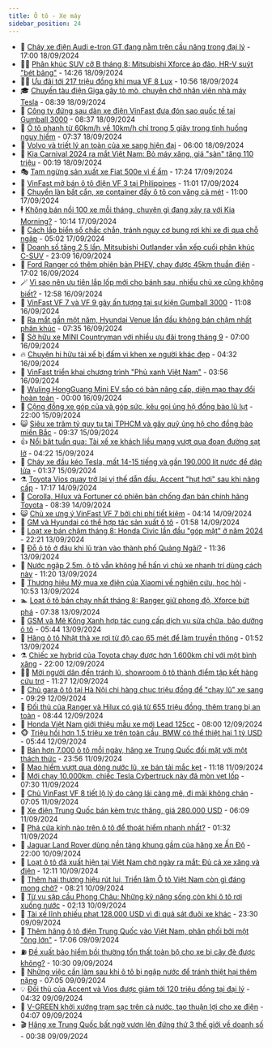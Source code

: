 ```yaml
---
title: Ô tô - Xe máy
sidebar_position: 24
---
```


<!-- dantri-o-to-xe-may:START -->
- 🤡 [Cháy xe điện Audi e-tron GT đang nằm trên cầu nâng trong đại lý](https://dantri.com.vn/o-to-xe-may/chay-xe-dien-audi-e-tron-gt-dang-nam-tren-cau-nang-trong-dai-ly-20240918224331011.htm) - 17:00 18/09/2024
- 🧑‍💻 [Phân khúc SUV cỡ B tháng 8: Mitsubishi Xforce áp đảo, HR-V suýt &quot;bét bảng&quot;](https://dantri.com.vn/o-to-xe-may/phan-khuc-suv-co-b-thang-8-mitsubishi-xforce-ap-dao-hr-v-suyt-bet-bang-20240918190102237.htm) - 14:26 18/09/2024
- 🧑‍💻 [Ưu đãi tới 217 triệu đồng khi mua VF 8 Lux](https://dantri.com.vn/o-to-xe-may/uu-dai-toi-217-trieu-dong-khi-mua-vf-8-lux-20240918173912694.htm) - 10:56 18/09/2024
- 🎓 [Chuyến tàu điện Giga gây tò mò, chuyên chở nhân viên nhà máy Tesla](https://dantri.com.vn/o-to-xe-may/chuyen-tau-dien-giga-gay-to-mo-chuyen-cho-nhan-vien-nha-may-tesla-20240918105711255.htm) - 08:39 18/09/2024
- 🌊 [Công ty đứng sau dàn xe điện VinFast đưa đón sao quốc tế tại Gumball 3000](https://dantri.com.vn/o-to-xe-may/cong-ty-dung-sau-dan-xe-dien-vinfast-dua-don-sao-quoc-te-tai-gumball-3000-20240918152612564.htm) - 08:37 18/09/2024
- 🥷 [Ô tô phanh từ 60km/h về 10km/h chỉ trong 5 giây trong tình huống nguy hiểm](https://dantri.com.vn/o-to-xe-may/o-to-phanh-tu-60kmh-ve-10kmh-chi-trong-5-giay-trong-tinh-huong-nguy-hiem-20240918121400463.htm) - 07:37 18/09/2024
- 🤩 [Volvo và triết lý an toàn của xe sang hiện đại](https://dantri.com.vn/o-to-xe-may/volvo-va-triet-ly-an-toan-cua-xe-sang-hien-dai-20240918104908520.htm) - 06:00 18/09/2024
- 🫶 [Kia Carnival 2024 ra mắt Việt Nam: Bỏ máy xăng, giá &quot;sàn&quot; tăng 110 triệu](https://dantri.com.vn/o-to-xe-may/kia-carnival-2024-ra-mat-viet-nam-bo-may-xang-gia-san-tang-110-trieu-20240917194757085.htm) - 00:19 18/09/2024
- 🎭 [Tạm ngừng sản xuất xe Fiat 500e vì ế ẩm](https://dantri.com.vn/o-to-xe-may/tam-ngung-san-xuat-xe-fiat-500e-vi-e-am-20240917230446199.htm) - 17:24 17/09/2024
- 🌁 [VinFast mở bán ô tô điện VF 3 tại Philippines](https://dantri.com.vn/o-to-xe-may/vinfast-mo-ban-o-to-dien-vf-3-tai-philippines-20240917163701870.htm) - 11:01 17/09/2024
- 🦩 [Chuyển làn bất cẩn, xe container đẩy ô tô con văng cả mét](https://dantri.com.vn/o-to-xe-may/chuyen-lan-bat-can-xe-container-day-o-to-con-vang-ca-met-20240917170840424.htm) - 11:00 17/09/2024
- 🕴 [Không bán nổi 100 xe mỗi tháng, chuyện gì đang xảy ra với Kia Morning?](https://dantri.com.vn/o-to-xe-may/khong-ban-noi-100-xe-moi-thang-chuyen-gi-dang-xay-ra-voi-kia-morning-20240917141034972.htm) - 10:14 17/09/2024
- 🎡 [Cách lắp biển số chắc chắn, tránh nguy cơ bung rơi khi xe đi qua chỗ ngập](https://dantri.com.vn/o-to-xe-may/cach-lap-bien-so-chac-chan-tranh-nguy-co-bung-roi-khi-xe-di-qua-cho-ngap-20240917101333605.htm) - 05:02 17/09/2024
- 📝 [Doanh số tăng 2,5 lần, Mitsubishi Outlander vẫn xếp cuối phân khúc C-SUV](https://dantri.com.vn/o-to-xe-may/doanh-so-tang-25-lan-mitsubishi-outlander-van-xep-cuoi-phan-khuc-c-suv-20240916215448378.htm) - 23:09 16/09/2024
- 🧐 [Ford Ranger có thêm phiên bản PHEV, chạy được 45km thuần điện](https://dantri.com.vn/o-to-xe-may/ford-ranger-co-them-phien-ban-phev-chay-duoc-45km-thuan-dien-20240916231709803.htm) - 17:02 16/09/2024
- 🪄 [Vì sao nên ưu tiên lắp lốp mới cho bánh sau, nhiều chủ xe cũng không biết?](https://dantri.com.vn/o-to-xe-may/vi-sao-nen-uu-tien-lap-lop-moi-cho-banh-sau-nhieu-chu-xe-cung-khong-biet-20240916175315636.htm) - 12:58 16/09/2024
- 🧰 [VinFast VF 7 và VF 9 gây ấn tượng tại sự kiện Gumball 3000](https://dantri.com.vn/o-to-xe-may/vinfast-vf-7-va-vf-9-gay-an-tuong-tai-su-kien-gumball-3000-20240916173534506.htm) - 11:08 16/09/2024
- 🚀 [Ra mắt gần một năm, Hyundai Venue lần đầu không bán chậm nhất phân khúc](https://dantri.com.vn/o-to-xe-may/ra-mat-gan-mot-nam-hyundai-venue-lan-dau-khong-ban-cham-nhat-phan-khuc-20240916122333510.htm) - 07:35 16/09/2024
- 💪 [Sở hữu xe MINI Countryman với nhiều ưu đãi trong tháng 9](https://dantri.com.vn/o-to-xe-may/so-huu-xe-mini-countryman-voi-nhieu-uu-dai-trong-thang-9-20240916115920033.htm) - 07:00 16/09/2024
- 🔥 [Chuyện hi hữu tài xế bị đấm vì khen xe người khác đẹp](https://dantri.com.vn/o-to-xe-may/chuyen-hi-huu-tai-xe-bi-dam-vi-khen-xe-nguoi-khac-dep-20240916111435841.htm) - 04:32 16/09/2024
- 🐲 [VinFast triển khai chương trình &quot;Phủ xanh Việt Nam&quot;](https://dantri.com.vn/o-to-xe-may/vinfast-trien-khai-chuong-trinh-phu-xanh-viet-nam-20240916100937469.htm) - 03:56 16/09/2024
- 🌋 [Wuling HongGuang Mini EV sắp có bản nâng cấp, diện mạo thay đổi hoàn toàn](https://dantri.com.vn/o-to-xe-may/wuling-hongguang-mini-ev-sap-co-ban-nang-cap-dien-mao-thay-doi-hoan-toan-20240915235128687.htm) - 00:00 16/09/2024
- 🤩 [Cộng đồng xe góp của và góp sức, kêu gọi ủng hộ đồng bào lũ lụt](https://dantri.com.vn/o-to-xe-may/cong-dong-xe-gop-cua-va-gop-suc-keu-goi-ung-ho-dong-bao-lu-lut-20240915234330027.htm) - 22:00 15/09/2024
- 😺 [Siêu xe trăm tỷ quy tụ tại TPHCM và gây quỹ ủng hộ cho đồng bào miền Bắc](https://dantri.com.vn/o-to-xe-may/sieu-xe-tram-ty-quy-tu-tai-tphcm-va-gay-quy-ung-ho-cho-dong-bao-mien-bac-20240915140006034.htm) - 09:37 15/09/2024
- 👍 [Nổi bật tuần qua: Tài xế xe khách liều mạng vượt qua đoạn đường sạt lở](https://dantri.com.vn/o-to-xe-may/noi-bat-tuan-qua-tai-xe-xe-khach-lieu-mang-vuot-qua-doan-duong-sat-lo-20240915112109078.htm) - 04:22 15/09/2024
- 🎃 [Cháy xe đầu kéo Tesla, mất 14-15 tiếng và gần 190.000 lít nước để đập lửa](https://dantri.com.vn/o-to-xe-may/chay-xe-dau-keo-tesla-mat-14-15-tieng-va-gan-190000-lit-nuoc-de-dap-lua-20240915012019993.htm) - 01:37 15/09/2024
- ⚗️ [Toyota Vios quay trở lại vị thế dẫn đầu, Accent &quot;hụt hơi&quot; sau khi nâng cấp](https://dantri.com.vn/o-to-xe-may/toyota-vios-quay-tro-lai-vi-the-dan-dau-accent-hut-hoi-sau-khi-nang-cap-20240914151605885.htm) - 17:17 14/09/2024
- 🦄 [Corolla, Hilux và Fortuner có phiên bản chống đạn bán chính hãng Toyota](https://dantri.com.vn/o-to-xe-may/corolla-hilux-va-fortuner-co-phien-ban-chong-dan-ban-chinh-hang-toyota-20240914122158913.htm) - 08:39 14/09/2024
- 😺 [Chủ xe ưng ý VinFast VF 7 bởi chi phí tiết kiệm](https://dantri.com.vn/o-to-xe-may/chu-xe-ung-y-vinfast-vf-7-boi-chi-phi-tiet-kiem-20240914110542224.htm) - 04:14 14/09/2024
- 💼 [GM và Hyundai có thể hợp tác sản xuất ô tô](https://dantri.com.vn/o-to-xe-may/gm-va-hyundai-co-the-hop-tac-san-xuat-o-to-20240913235056238.htm) - 01:58 14/09/2024
- 💃 [Loạt xe bán chậm tháng 8: Honda Civic lần đầu &quot;góp mặt&quot; ở năm 2024](https://dantri.com.vn/o-to-xe-may/loat-xe-ban-cham-thang-8-honda-civic-lan-dau-gop-mat-o-nam-2024-20240913162336241.htm) - 22:21 13/09/2024
- 🚀 [Đỗ ô tô ở đâu khi lũ tràn vào thành phố Quảng Ngãi?](https://dantri.com.vn/o-to-xe-may/do-o-to-o-dau-khi-lu-tran-vao-thanh-pho-quang-ngai-20240913181550570.htm) - 11:36 13/09/2024
- 🤩 [Nước ngập 2,5m, ô tô vẫn không hề hấn vì chủ xe nhanh trí dùng cách này](https://dantri.com.vn/o-to-xe-may/nuoc-ngap-25m-o-to-van-khong-he-han-vi-chu-xe-nhanh-tri-dung-cach-nay-20240913181710383.htm) - 11:20 13/09/2024
- 💪 [Thương hiệu Mỹ mua xe điện của Xiaomi về nghiên cứu, học hỏi](https://dantri.com.vn/o-to-xe-may/thuong-hieu-my-mua-xe-dien-cua-xiaomi-ve-nghien-cuu-hoc-hoi-20240913155128191.htm) - 10:53 13/09/2024
- 🏊 [Loạt ô tô bán chạy nhất tháng 8: Ranger giữ phong độ, Xforce bứt phá](https://dantri.com.vn/o-to-xe-may/loat-o-to-ban-chay-nhat-thang-8-ranger-giu-phong-do-xforce-but-pha-20240913142844279.htm) - 07:38 13/09/2024
- 💄 [GSM và Mê Kông Xanh hợp tác cung cấp dịch vụ sửa chữa, bảo dưỡng ô tô](https://dantri.com.vn/o-to-xe-may/gsm-va-me-kong-xanh-hop-tac-cung-cap-dich-vu-sua-chua-bao-duong-o-to-20240913122622568.htm) - 05:44 13/09/2024
- 👺 [Hãng ô tô Nhật thả xe rơi từ độ cao 65 mét để làm truyền thông](https://dantri.com.vn/o-to-xe-may/hang-o-to-nhat-tha-xe-roi-tu-do-cao-65-met-de-lam-truyen-thong-20240913084713454.htm) - 01:52 13/09/2024
- ⚗️ [Chiếc xe hybrid của Toyota chạy được hơn 1.600km chỉ với một bình xăng](https://dantri.com.vn/o-to-xe-may/chiec-xe-hybrid-cua-toyota-chay-duoc-hon-1600km-chi-voi-mot-binh-xang-20240912222131324.htm) - 22:00 12/09/2024
- 🧑‍🏫 [Mời người dân đến tránh lũ, showroom ô tô thành điểm tập kết hàng cứu trợ](https://dantri.com.vn/o-to-xe-may/moi-nguoi-dan-den-tranh-lu-showroom-o-to-thanh-diem-tap-ket-hang-cuu-tro-20240912182745379.htm) - 11:27 12/09/2024
- 🦒 [Chủ gara ô tô tại Hà Nội chi hàng chục triệu đồng để &quot;chạy lũ&quot; xe sang](https://dantri.com.vn/o-to-xe-may/chu-gara-o-to-tai-ha-noi-chi-hang-chuc-trieu-dong-de-chay-lu-xe-sang-20240912161632932.htm) - 09:29 12/09/2024
- 🐘 [Đối thủ của Ranger và Hilux có giá từ 655 triệu đồng, thêm trang bị an toàn](https://dantri.com.vn/o-to-xe-may/doi-thu-cua-ranger-va-hilux-co-gia-tu-655-trieu-dong-them-trang-bi-an-toan-20240912112250170.htm) - 08:44 12/09/2024
- 🧠 [Honda Việt Nam giới thiệu mẫu xe mới Lead 125cc](https://dantri.com.vn/o-to-xe-may/honda-viet-nam-gioi-thieu-mau-xe-moi-lead-125cc-20240912143143171.htm) - 08:00 12/09/2024
- 🐵 [Triệu hồi hơn 1,5 triệu xe trên toàn cầu, BMW có thể thiệt hại 1 tỷ USD](https://dantri.com.vn/o-to-xe-may/trieu-hoi-hon-15-trieu-xe-tren-toan-cau-bmw-co-the-thiet-hai-1-ty-usd-20240912091508856.htm) - 05:44 12/09/2024
- 🤭 [Bán hơn 7.000 ô tô mỗi ngày, hãng xe Trung Quốc đối mặt với một thách thức](https://dantri.com.vn/o-to-xe-may/ban-hon-7000-o-to-moi-ngay-hang-xe-trung-quoc-doi-mat-voi-mot-thach-thuc-20240912004523052.htm) - 23:56 11/09/2024
- 🤠 [Mạo hiểm vượt qua dòng nước lũ, xe bán tải mắc kẹt](https://dantri.com.vn/o-to-xe-may/mao-hiem-vuot-qua-dong-nuoc-lu-xe-ban-tai-mac-ket-20240911180656833.htm) - 11:18 11/09/2024
- 🫶 [Mới chạy 10.000km, chiếc Tesla Cybertruck này đã mòn vẹt lốp](https://dantri.com.vn/o-to-xe-may/moi-chay-10000km-chiec-tesla-cybertruck-nay-da-mon-vet-lop-20240911122420055.htm) - 07:30 11/09/2024
- 🚀 [Chủ VinFast VF 8 tiết lộ lý do càng lái càng mê, đi mãi không chán](https://dantri.com.vn/o-to-xe-may/chu-vinfast-vf-8-tiet-lo-ly-do-cang-lai-cang-me-di-mai-khong-chan-20240911134715407.htm) - 07:05 11/09/2024
- 🎊 [Xe điện Trung Quốc bán kèm trực thăng, giá 280.000 USD](https://dantri.com.vn/o-to-xe-may/xe-dien-trung-quoc-ban-kem-truc-thang-gia-280000-usd-20240911105130112.htm) - 06:09 11/09/2024
- 🦄 [Phá cửa kính nào trên ô tô để thoát hiểm nhanh nhất?](https://dantri.com.vn/o-to-xe-may/pha-cua-kinh-nao-tren-o-to-de-thoat-hiem-nhanh-nhat-20240911082853836.htm) - 01:32 11/09/2024
- 🥷 [Jaguar Land Rover dùng nền tảng khung gầm của hãng xe Ấn Độ](https://dantri.com.vn/o-to-xe-may/jaguar-land-rover-dung-nen-tang-khung-gam-cua-hang-xe-an-do-20240910145715701.htm) - 22:00 10/09/2024
- 🦏 [Loạt ô tô đã xuất hiện tại Việt Nam chờ ngày ra mắt: Đủ cả xe xăng và điện](https://dantri.com.vn/o-to-xe-may/loat-o-to-da-xuat-hien-tai-viet-nam-cho-ngay-ra-mat-du-ca-xe-xang-va-dien-20240910101838216.htm) - 12:11 10/09/2024
- 🤗 [Thêm hai thương hiệu rút lui, Triển lãm Ô tô Việt Nam còn gì đáng mong chờ?](https://dantri.com.vn/o-to-xe-may/them-hai-thuong-hieu-rut-lui-trien-lam-o-to-viet-nam-con-gi-dang-mong-cho-20240910111530376.htm) - 08:21 10/09/2024
- 🐲 [Từ vụ sập cầu Phong Châu: Những kỹ năng sống còn khi ô tô rơi xuống nước](https://dantri.com.vn/o-to-xe-may/tu-vu-sap-cau-phong-chau-nhung-ky-nang-song-con-khi-o-to-roi-xuong-nuoc-20240910084014502.htm) - 02:13 10/09/2024
- 🤭 [Tài xế lĩnh phiếu phạt 128.000 USD vì đi quá sát đuôi xe khác](https://dantri.com.vn/o-to-xe-may/tai-xe-linh-phieu-phat-128000-usd-vi-di-qua-sat-duoi-xe-khac-20240909233509202.htm) - 23:30 09/09/2024
- 🐻 [Thêm hãng ô tô điện Trung Quốc vào Việt Nam, phân phối bởi một &quot;ông lớn&quot;](https://dantri.com.vn/o-to-xe-may/them-hang-o-to-dien-trung-quoc-vao-viet-nam-phan-phoi-boi-mot-ong-lon-20240910000454818.htm) - 17:06 09/09/2024
- ⛽️ [Đề xuất bảo hiểm bồi thường tổn thất toàn bộ cho xe bị cây đè được không?](https://dantri.com.vn/o-to-xe-may/de-xuat-bao-hiem-boi-thuong-ton-that-toan-bo-cho-xe-bi-cay-de-duoc-khong-20240909152237265.htm) - 10:30 09/09/2024
- 🫣 [Những việc cần làm sau khi ô tô bị ngập nước để tránh thiệt hại thêm nặng](https://dantri.com.vn/o-to-xe-may/nhung-viec-can-lam-sau-khi-o-to-bi-ngap-nuoc-de-tranh-thiet-hai-them-nang-20240909115641265.htm) - 07:05 09/09/2024
- 💡 [Đối thủ của Accent và Vios được giảm tới 120 triệu đồng tại đại lý](https://dantri.com.vn/o-to-xe-may/doi-thu-cua-accent-va-vios-duoc-giam-toi-120-trieu-dong-tai-dai-ly-20240909110724187.htm) - 04:32 09/09/2024
- 💪 [V-GREEN khởi xướng trạm sạc trên cả nước, tạo thuận lợi cho xe điện](https://dantri.com.vn/o-to-xe-may/v-green-khoi-xuong-tram-sac-tren-ca-nuoc-tao-thuan-loi-cho-xe-dien-20240909105100738.htm) - 04:07 09/09/2024
- 🎬 [Hãng xe Trung Quốc bất ngờ vươn lên đứng thứ 3 thế giới về doanh số](https://dantri.com.vn/o-to-xe-may/hang-xe-trung-quoc-bat-ngo-vuon-len-dung-thu-3-the-gioi-ve-doanh-so-20240909000940872.htm) - 00:38 09/09/2024<!-- dantri-o-to-xe-may:END -->
